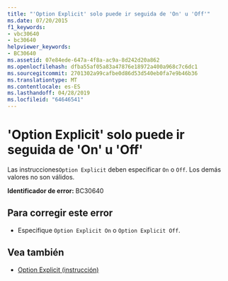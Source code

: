 ```yaml
---
title: "'Option Explicit' solo puede ir seguida de 'On' u 'Off'"
ms.date: 07/20/2015
f1_keywords:
- vbc30640
- bc30640
helpviewer_keywords:
- BC30640
ms.assetid: 07e84ede-647a-4f8a-ac9a-8d242d20a862
ms.openlocfilehash: dfba55af05a83a47876e18972a400a968c7c6dc1
ms.sourcegitcommit: 2701302a99cafbe0d86d53d540eb0fa7e9b46b36
ms.translationtype: MT
ms.contentlocale: es-ES
ms.lasthandoff: 04/28/2019
ms.locfileid: "64646541"
---
```

# <a name="option-explicit-can-be-followed-only-by-on-or-off"></a>'Option Explicit' solo puede ir seguida de 'On' u 'Off'
Las instrucciones`Option Explicit` deben especificar `On` o `Off`. Los demás valores no son válidos.  
  
 **Identificador de error:** BC30640  
  
## <a name="to-correct-this-error"></a>Para corregir este error  
  
- Especifique `Option Explicit On` o `Option Explicit Off`.  
  
## <a name="see-also"></a>Vea también

- [Option Explicit (instrucción)](../../visual-basic/language-reference/statements/option-explicit-statement.md)
